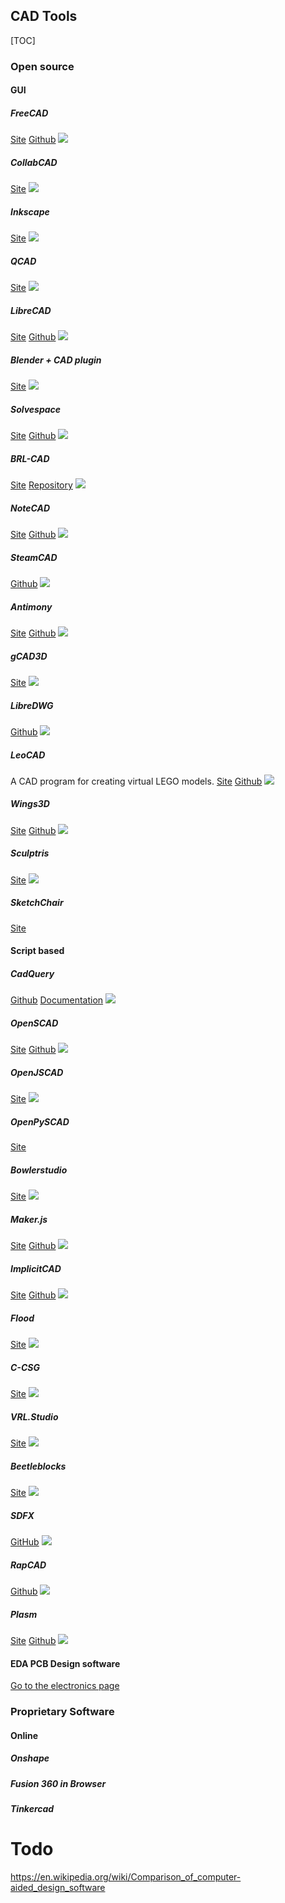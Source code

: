 ## CAD Tools
[TOC]
### Open source 
#### GUI
##### FreeCAD
[Site](https://www.freecadweb.org/)
[Github](https://github.com/FreeCAD/FreeCAD)
![](images/freecad.jpg)

##### CollabCAD
[Site](https://collabcad.gov.in/)
![](images/collabcad.gif)

##### Inkscape
[Site](https://inkscape.org/)
![](images/inkscape.PNG)

##### QCAD
[Site](https://www.qcad.org/en/)
![](images/qcad3_windows.png)

##### LibreCAD
[Site](https://librecad.org/)
[Github](https://github.com/LibreCAD/LibreCAD/)
![](images/librecad.png)

##### Blender + CAD plugin
[Site](https://www.blender.org/)
![](images/blender.jpeg)

##### Solvespace
[Site](http://solvespace.com/index.pl)
[Github](https://github.com/solvespace/solvespace)
![](images/Solvespace_workspace.jpg)

##### BRL-CAD
[Site](https://brlcad.org/)
[Repository](https://sourceforge.net/projects/brlcad/files/)
![](images/brl-cad.jpg)

##### NoteCAD
[Site](http://notecad.xyz/)
[Github](https://github.com/NoteCAD/NoteCAD)
![](images/notecad.jpg)

##### SteamCAD
[Github](https://github.com/oskardolch/SteamCAD)
![](images/steamcad.svg)

##### Antimony
[Site](http://www.mattkeeter.com/projects/antimony/3/)
[Github](https://github.com/mkeeter/antimony)
![](images/antimony-screenshot.png)

##### gCAD3D
[Site](http://www.gcad3d.org/)
![](images/gCAD3D_Renault1.jpg)

##### LibreDWG
[Github](https://github.com/LibreDWG/libredwg)
![](images/libredwg.png)

##### LeoCAD
A CAD program for creating virtual LEGO models.
[Site](https://www.leocad.org/)
[Github](https://github.com/leozide/leocad)
![](images/leocad.png)

##### Wings3D
[Site](http://www.wings3d.com/)
[Github](https://github.com/dgud/wings)
![](images/wings3d.png)

##### Sculptris
[Site](https://pixologic.com/sculptris/)
![](images/Sculptris-software-screenshot.jpg)

##### SketchChair
[Site](http://www.sketchchair.cc/)


#### Script based
##### CadQuery
[Github](https://github.com/dcowden/cadquery)
[Documentation](https://cadquery.readthedocs.io/en/latest/)
![](images/cadquery.png)

##### OpenSCAD
[Site](https://www.openscad.org/)
[Github](https://github.com/openscad/openscad/)
![](images/openscad.png)

##### OpenJSCAD
[Site](https://openjscad.org/)
![](images/openjscad.jpeg)

##### OpenPySCAD
[Site](https://pypi.org/project/openpyscad/)

##### Bowlerstudio
[Site](https://commonwealthrobotics.com/)
![](images/Bowlerstudio.png)

##### Maker.js
[Site](https://maker.js.org/)
[Github](https://github.com/Microsoft/maker.js)
![](images/maker.js.gif)

##### ImplicitCAD
[Site](http://www.implicitcad.org/)
[Github](https://github.com/colah/ImplicitCAD)
![](images/implicitcad.png)

##### Flood
[Site](https://www.floodeditor.com/app.html)
![](images/flood.png)

##### C-CSG
[Site](http://c-csg.com/)
![](images/c-csg.png)

##### VRL.Studio
[Site](https://vrl-studio.mihosoft.eu/index.html#prettyPhoto)
![](images/vrlstudio.png)

##### Beetleblocks
[Site](http://beetleblocks.com/)
![](images/Beetleblocks_bsp.png)

##### SDFX
[GitHub](https://github.com/deadsy/sdfx)
![](images/SDFX.png)

##### RapCAD
[Github](https://github.com/GilesBathgate/RapCAD)
![](images/RapCAD.png)

##### Plasm
[Site](http://www.plasm.net/)
[Github](https://github.com/cvdlab/)
![](images/Plasm.png)

#### EDA PCB Design software
[Go to the electronics page](Electronics.md)


### Proprietary Software
#### Online
##### Onshape

##### Fusion 360 in Browser

##### Tinkercad

# Todo
https://en.wikipedia.org/wiki/Comparison_of_computer-aided_design_software
